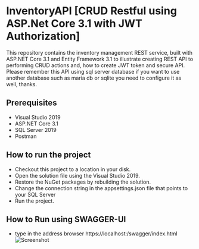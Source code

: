 # InventoryAPI [CRUD Restful using ASP.Net Core 3.1 with JWT Authorization]
This repository contains the inventory management REST service, built with ASP.NET Core 3.1 and Entity Framework 3.1 to illustrate creating REST API to performing CRUD actions and, how to create JWT token and secure API. Please remember this API using sql server database if you want to use another database such as maria db or sqlite you need to configure it as well, thanks.

## Prerequisites

* Visual Studio 2019
* ASP.NET Core 3.1
* SQL Server 2019
* Postman

## How to run the project

* Checkout this project to a location in your disk.
* Open the solution file using the Visual Studio 2019.
* Restore the NuGet packages by rebuilding the solution.
* Change the connection string in the appsettings.json file that points to your SQL Server
* Run the project.

## How to Run using SWAGGER-UI

* type in the address browser https://localhost:<port>/swagger/index.html
![Screenshot](https://github.com/mahendraputra21/InventoryAPI/blob/main/InventoryAPI.png)
